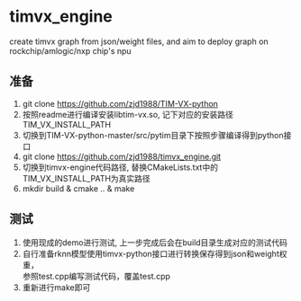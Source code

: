 # timvx_engine
create timvx graph from json/weight files, and aim to deploy graph on rockchip/amlogic/nxp chip's npu

## 准备
1. git clone https://github.com/zjd1988/TIM-VX-python
2. 按照readme进行编译安装libtim-vx.so, 记下对应的安装路径TIM_VX_INSTALL_PATH
3. 切换到TIM-VX-python-master/src/pytim目录下按照步骤编译得到python接口
4. git clone https://github.com/zjd1988/timvx_engine.git
5. 切换到timvx-engine代码路径, 替换CMakeLists.txt中的TIM_VX_INSTALL_PATH为真实路径
6. mkdir build & cmake .. & make

## 测试
1. 使用现成的demo进行测试, 上一步完成后会在build目录生成对应的测试代码
2. 自行准备rknn模型使用timvx-python接口进行转换保存得到json和weight权重，  
    参照test.cpp编写测试代码，覆盖test.cpp
3. 重新进行make即可
